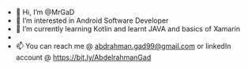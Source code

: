- 👋 Hi, I’m @MrGaD
- 👀 I’m interested in Android Software Developer
- 🌱 I’m currently learning Kotlin and learnt JAVA and basics of Xamarin
-    
- 📫 You can reach me @ abdrahman.gad99@gmail.com or linkedIn account @ https://bit.ly/AbdelrahmanGad

<!---
MrGaD/MrGaD is a ✨ special ✨ repository because its `README.md` (this file) appears on your GitHub profile.
You can click the Preview link to take a look at your changes.
--->
